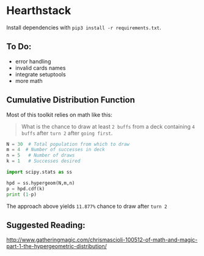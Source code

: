 # Hearthstack

Install dependencies with `pip3 install -r requirements.txt`.

## To Do:
 - error handling
 - invalid cards names
 - integrate setuptools
 - more math

## Cumulative Distribution Function
Most of this toolkit relies on math like this:
> What is the chance to draw at least `2 buffs` from a deck containing `4 buffs` after `turn 2` after `going first`.

```python
N = 30  # Total population from which to draw
m = 4  # Number of successes in deck
n = 5   # Number of draws
k = 1   # Successes desired

import scipy.stats as ss

hpd = ss.hypergeom(N,m,n)
p = hpd.cdf(k)
print (1-p)

```
The approach above yields `11.877%` chance to draw after `turn 2`


## Suggested Reading:
http://www.gatheringmagic.com/chrismascioli-100512-of-math-and-magic-part-1-the-hypergeometric-distribution/
